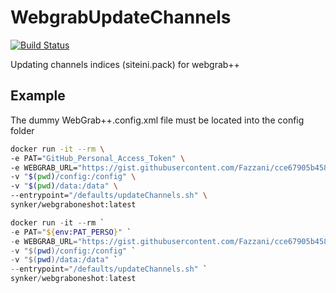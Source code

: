 # WebgrabUpdateChannels

[![Build Status](https://travis-ci.org/Fazzani/webgrabUpdateChannels.svg?branch=master)](https://travis-ci.org/Fazzani/webgrabUpdateChannels)

Updating channels indices (siteini.pack) for webgrab++

## Example

The dummy WebGrab++.config.xml file must be located into the config folder

```bash
docker run -it --rm \
-e PAT="GitHub_Personal_Access_Token" \
-e WEBGRAB_URL="https://gist.githubusercontent.com/Fazzani/cce67905b458bae3eb5818adeffd2510/raw/WebGrab++.config.xml" \
-v "$(pwd)/config:/config" \
-v "$(pwd)/data:/data" \
--entrypoint="/defaults/updateChannels.sh" \
synker/webgraboneshot:latest
```

```powershell
docker run -it --rm `
-e PAT="${env:PAT_PERSO}" `
-e WEBGRAB_URL="https://gist.githubusercontent.com/Fazzani/cce67905b458bae3eb5818adeffd2510/raw/WebGrab++.config.xml" `
-v "$(pwd)/config:/config" `
-v "$(pwd)/data:/data" `
--entrypoint="/defaults/updateChannels.sh" `
synker/webgraboneshot:latest
```
